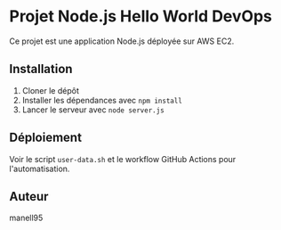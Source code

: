 # Projet Node.js Hello World DevOps

Ce projet est une application Node.js déployée sur AWS EC2.

## Installation

1. Cloner le dépôt
2. Installer les dépendances avec `npm install`
3. Lancer le serveur avec `node server.js`

## Déploiement

Voir le script `user-data.sh` et le workflow GitHub Actions pour l'automatisation.

## Auteur
manell95

